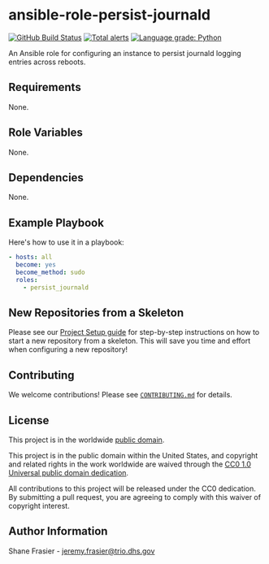 # ansible-role-persist-journald #

[![GitHub Build Status](https://github.com/cisagov/ansible-role-persist-journald/workflows/build/badge.svg)](https://github.com/cisagov/ansible-role-persist-journald/actions)
[![Total alerts](https://img.shields.io/lgtm/alerts/g/cisagov/ansible-role-persist-journald.svg?logo=lgtm&logoWidth=18)](https://lgtm.com/projects/g/cisagov/ansible-role-persist-journald/alerts/)
[![Language grade: Python](https://img.shields.io/lgtm/grade/python/g/cisagov/ansible-role-persist-journald.svg?logo=lgtm&logoWidth=18)](https://lgtm.com/projects/g/cisagov/ansible-role-persist-journald/context:python)

An Ansible role for configuring an instance to persist journald
logging entries across reboots.

## Requirements ##

None.

## Role Variables ##

None.

## Dependencies ##

None.

## Example Playbook ##

Here's how to use it in a playbook:

```yaml
- hosts: all
  become: yes
  become_method: sudo
  roles:
    - persist_journald
```

## New Repositories from a Skeleton ##

Please see our [Project Setup guide](https://github.com/cisagov/development-guide/tree/develop/project_setup)
for step-by-step instructions on how to start a new repository from
a skeleton. This will save you time and effort when configuring a
new repository!

## Contributing ##

We welcome contributions!  Please see [`CONTRIBUTING.md`](CONTRIBUTING.md) for
details.

## License ##

This project is in the worldwide [public domain](LICENSE).

This project is in the public domain within the United States, and
copyright and related rights in the work worldwide are waived through
the [CC0 1.0 Universal public domain
dedication](https://creativecommons.org/publicdomain/zero/1.0/).

All contributions to this project will be released under the CC0
dedication. By submitting a pull request, you are agreeing to comply
with this waiver of copyright interest.

## Author Information ##

Shane Frasier - <jeremy.frasier@trio.dhs.gov>
